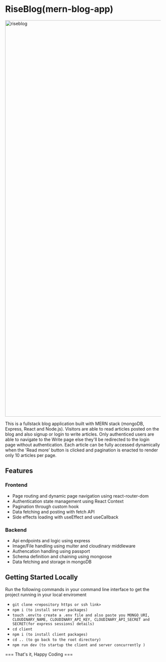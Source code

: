 # RiseBlog(mern-blog-app)

<img width="1277" alt="riseblog" src="https://github.com/Fransco35/mern-blog-app/assets/62514538/8018b71e-6b65-4315-a7b1-c0585fc351a8">

This is a fullstack blog application built with MERN stack (mongoDB, Express, React and Node.js). Visitors are able to read articles posted on the blog and also
signup or login to write articles. Only authenticed users are able to navigate to the Write page else they'll be redirected to the login page without authentication.
Each article can be fully accessed dynamically when the 'Read more' button is clicked and pagination is enacted to render only 10 articles per page.

## Features
### Frontend
- Page routing and dynamic page navigation using react-router-dom
- Authentication state management using React Context
- Pagination through custom hook
- Data fetching and posting with fetch API
- Side effects loading with useEffect and useCallback

### Backend
- Api endpoints and logic using express
- Image/File handling using multer and cloudinary middleware
- Authencation handling using passport
- Schema definition and chaining using mongoose
- Data fetching and storage in mongoDB

## Getting Started Locally
Run the following commands in your command line interface to get the project running in your local enviroment
- `git clone <repository https or ssh link>`
- `npm i (to install server packages)`
- `touch .env(to create a .env file and also paste you MONGO_URI, CLOUDINARY_NAME, CLOUDINARY_API_KEY, CLOUDINARY_API_SECRET and SECRET(for express sessions) details)`
- `cd client`
- `npm i (to install client packages)`
- `cd .. (to go back to the root directory)`
- `npm run dev (to startup the client and server concurrently )`

=== That's it, Happy Coding ===
